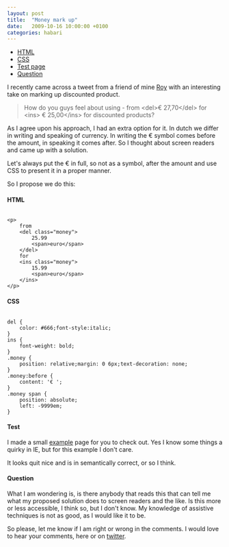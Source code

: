 ```yaml
---
layout: post
title:  "Money mark up"
date:   2009-10-16 10:00:00 +0100
categories: habari
---
```

<ul><li><a href="#html-money">HTML</a></li><li><a href="#css-money">CSS</a></li><li><a href="#test-money">Test page</a></li><li><a href="#question-money">Question</a></li></ul>
<p>I recently came across a tweet from a friend of mine <a href="http://twitter.com/roy">Roy</a> with an interesting take on marking up discounted product.</p>
<blockquote cite="http://twitter.com/roy/status/4392664787"><p>How do you guys feel about using - from &#60;del&#62;&euro; 27,70&#60;/del&#62; for  &#60;ins&#62; &euro; 25,00&#60;/ins&#62; for discounted products?</p></blockquote>
<p>As I agree upon his approach, I had an extra option for it. In dutch we differ in writing and speaking of currency. In writing the &euro; symbol comes before the amount, in speaking it comes after. So I thought about screen readers and came up with a solution.</p><p>Let's always put the &euro; in full, so not as a symbol, after the amount and use CSS to present it in a proper manner.</p><p>So I propose we do this:</p><h4 id="html-money">HTML</h4><pre><code>
&#60;p&#62;
	from
	&#60;del class="money"&#62;
		25.99
		&#60;span&#62;euro&#60;/span&#62;
	&#60;/del&#62;
	for
	&#60;ins class="money"&#62;
		15.99
		&#60;span&#62;euro&#60;/span&#62;
	&#60;/ins&#62;
&#60;/p&#62;
</pre></code><h4 id="css-money">CSS</h4><pre><code>
del {
	color: #666;font-style:italic;
}
ins {
	font-weight: bold;
}
.money {
	position: relative;margin: 0 6px;text-decoration: none;
}
.money:before {
	content: '€ ';
}
.money span {
	position: absolute;
	left: -9999em;
}</code></pre><h4 id="test-money">Test</h4><p>I made a small <a href="http://wnas.nl/files/markingupmoney/index.html">example</a> page for you to check out. Yes I know some things a quirky in IE, but for this example I don't care.</p><p>It looks quit nice and is in semantically correct, or so I think.</p><h4 id="question-money">Question</h4><p>What I am wondering is, is there anybody that reads this that can tell me what my proposed solution does to screen readers and the like. Is this more or less accessible, I think so, but I don't know. My knowledge of assistive techniques is not as good, as I would like it to be.</p><p>So please, let me know if I am right or wrong in the comments. I would love to hear your comments, here or on <a href="http://twitter.com/wnas">twitter</a>.</p> 